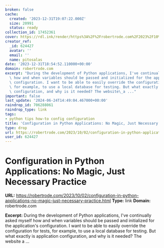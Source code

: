 ```yaml
---
broken: false
cache:
  created: '2023-12-31T19:07:22.000Z'
  size: 20991
  status: ready
collection_id: 17452361
cover: https://rdl.ink/render/https%3A%2F%2Frobertrode.com%2F2023%2F10%2F02%2Fconfiguration-in-python-applications-no-magic-just-necessary-practice.html
creator_ref:
  _id: 624427
  avatar: ''
  email: ''
  name: pitosalas
date: '2023-12-31T18:54:52.110000+00:00'
domain: robertrode.com
excerpt: "During the development of Python applications, I've continually asked myself\
  \ how and when variables should be passed and initialized for the application's\
  \ configuration. I want to be able to easily override the configuration for tests,\
  \ for example, to use a local database for testing. But what exactly is application\
  \ configuration, and why is it needed? The website\_a ..."
important: false
last_update: '2024-06-24T14:49:04.467000+00:00'
raindrop_id: 706288061
raindrop_type: link
tags:
- python tips how-to config configuration
title: 'Configuration in Python Applications: No Magic, Just Necessary Practice'
type: drop
url: https://robertrode.com/2023/10/02/configuration-in-python-applications-no-magic-just-necessary-practice.html
user_id: 624427
---
```


# Configuration in Python Applications: No Magic, Just Necessary Practice

**URL:** https://robertrode.com/2023/10/02/configuration-in-python-applications-no-magic-just-necessary-practice.html
**Type:** link
**Domain:** robertrode.com

**Excerpt:** During the development of Python applications, I've continually asked myself how and when variables should be passed and initialized for the application's configuration. I want to be able to easily override the configuration for tests, for example, to use a local database for testing. But what exactly is application configuration, and why is it needed? The website a ...
